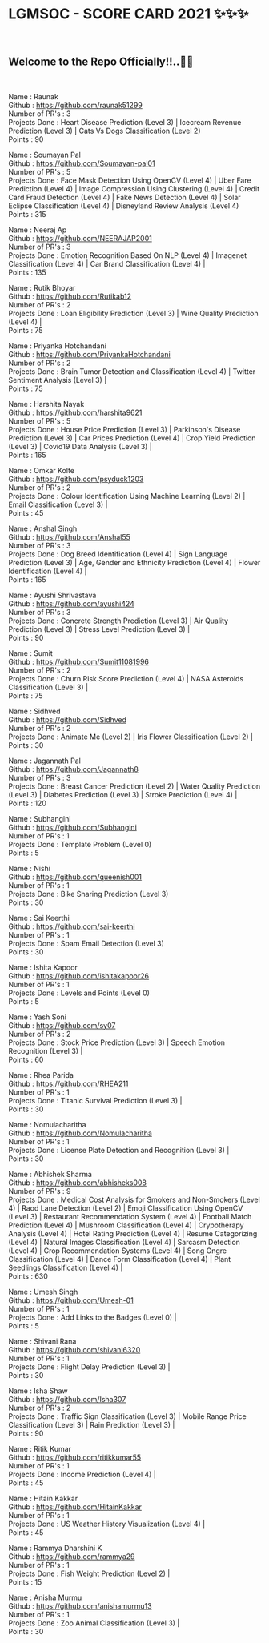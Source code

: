 <h1> LGMSOC - SCORE CARD 2021 ✨✨✨ </h1> <br>
<h2> Welcome to the Repo Officially!!..🙌👏 </h2> <br>

  
Name : Raunak <br>
Github : https://github.com/raunak51299 <br>
Number of PR's : 3 <br>
Projects Done : Heart Disease Prediction (Level 3) | Icecream Revenue Prediction (Level 3) | Cats Vs Dogs Classification (Level 2) <br>
Points : 90 <br>

Name : Soumayan Pal <br>
Github : https://github.com/Soumayan-pal01 <br>
Number of PR's : 5 <br>
Projects Done : Face Mask Detection Using OpenCV (Level 4) | Uber Fare Prediction (Level 4) | Image Compression Using Clustering (Level 4) | Credit Card Fraud Detection (Level 4) | Fake News Detection (Level 4) | Solar Eclipse Classification (Level 4) | Disneyland Review Analysis (Level 4) <br>
Points : 315 <br>

Name : Neeraj Ap <br>
Github : https://github.com/NEERAJAP2001 <br>
Number of PR's : 3 <br>
Projects Done : Emotion Recognition Based On NLP (Level 4) | Imagenet Classification (Level 4) | Car Brand Classification (Level 4) | <br>
Points : 135 <br>

Name : Rutik Bhoyar <br>
Github : https://github.com/Rutikab12 <br> 
Number of PR's : 2 <br>
Projects Done : Loan Eligibility Prediction (Level 3) |  Wine Quality Prediction (Level 4) |  <br>
Points : 75 <br>

Name : Priyanka Hotchandani <br>
Github : https://github.com/PriyankaHotchandani <br>
Number of PR's : 2 <br>
Projects Done : Brain Tumor Detection and Classification (Level 4) | Twitter Sentiment Analysis (Level 3) | <br>
Points : 75 <br>

Name : Harshita Nayak <br>
Github : https://github.com/harshita9621 <br>
Number of PR's : 5 <br>
Projects Done : House Price Prediction (Level 3) | Parkinson's Disease Prediction (Level 3) | Car Prices Prediction (Level 4) | Crop Yield Prediction (Level 3) | Covid19 Data Analysis (Level 3) | <br>
Points : 165 <br>

Name : Omkar Kolte <br>
Github : https://github.com/psyduck1203 <br>
Number of PR's : 2 <br>
Projects Done : Colour Identification Using Machine Learning (Level 2) | Email Classification (Level 3) | <br>
Points : 45 <br>

Name : Anshal Singh <br>
Github : https://github.com/Anshal55 <br>
Number of PR's : 3 <br>
Projects Done : Dog Breed Identification (Level 4) | Sign Language Prediction (Level 3) | Age, Gender and Ethnicity Prediction (Level 4) | Flower Identification (Level 4) | <br>
Points : 165 <br>

Name : Ayushi Shrivastava <br>
Github : https://github.com/ayushi424 <br>
Number of PR's : 3 <br>
Projects Done : Concrete Strength Prediction (Level 3) | Air Quality Prediction (Level 3) | Stress Level Prediction (Level 3) | <br>
Points : 90 <br>

Name : Sumit <br>
Github : https://github.com/Sumit11081996 <br>
Number of PR's : 2 <br>
Projects Done : Churn Risk Score Prediction (Level 4) | NASA Asteroids Classification (Level 3) | <br>
Points : 75 <br>

Name : Sidhved <br>
Github : https://github.com/Sidhved <br>
Number of PR's : 2 <br>
Projects Done : Animate Me (Level 2) | Iris Flower Classification (Level 2) | <br>
Points : 30 <br>

Name : Jagannath Pal <br>
Github : https://github.com/Jagannath8 <br>
Number of PR's : 3 <br>
Projects Done : Breast Cancer Prediction (Level 2) | Water Quality Prediction (Level 3) | Diabetes Prediction (Level 3) | Stroke Prediction (Level 4) | <br>
Points : 120 <br>

Name : Subhangini <br>
Github : https://github.com/Subhangini <br>
Number of PR's : 1 <br>
Projects Done : Template Problem (Level 0) <br>
Points : 5 <br> 

Name : Nishi <br>
Github : https://github.com/queenish001 <br>
Number of PR's : 1 <br>
Projects Done : Bike Sharing Prediction (Level 3) <br>
Points : 30 <br>

Name : Sai Keerthi <br>
Github : https://github.com/sai-keerthi <br>
Number of PR's : 1 <br>
Projects Done : Spam Email Detection (Level 3) <br>
Points : 30 <br>

Name : Ishita Kapoor <br>
Github : https://github.com/ishitakapoor26 <br>
Number of PR's : 1 <br>
Projects Done : Levels and Points (Level 0) <br>
Points : 5 <br>

Name : Yash Soni <br>
Github : https://github.com/sy07 <br>
Number of PR's : 2 <br>
Projects Done : Stock Price Prediction (Level 3) | Speech Emotion Recognition (Level 3) | <br>
Points : 60 <br>

Name : Rhea Parida <br>
Github : https://github.com/RHEA211 <br>
Number of PR's : 1 <br>
Projects Done : Titanic Survival Prediction (Level 3) |  <br>
Points : 30  <br>

Name : Nomulacharitha <br>
Github : https://github.com/Nomulacharitha <br>
Number of PR's : 1 <br>
Projects Done : License Plate Detection and Recognition (Level 3) |  <br>
Points : 30 <br>

Name : Abhishek Sharma <br>
Github : https://github.com/abhisheks008 <br> 
Number of PR's : 9 <br>
Projects Done : Medical Cost Analysis for Smokers and Non-Smokers (Level 4) | Raod Lane Detection (Level 2) | Emoji Classification Using OpenCV (Level 3) | Restaurant Recommendation System (Level 4) | Football Match Prediction (Level 4) | Mushroom Classification (Level 4) | Crypotherapy Analysis (Level 4) | Hotel Rating Prediction (Level 4) | Resume Categorizing (Level 4) | Natural Images Classification (Level 4) | Sarcasm Detection (Level 4) | Crop Recommendation Systems (Level 4) | Song Gngre Classification (Level 4) | Dance Form Classification (Level 4) | Plant Seedlings Classification (Level 4) | <br>
Points : 630  <br>

Name : Umesh Singh <br>
Github : https://github.com/Umesh-01 <br>
Number of PR's : 1 <br>
Projects Done : Add Links to the Badges (Level 0) | <br>
Points : 5 <br>

Name : Shivani Rana <br>
Github : https://github.com/shivani6320 <br>
Number of PR's : 1 <br>
Projects Done : Flight Delay Prediction (Level 3) | <br>
Points : 30 <br>

Name : Isha Shaw <br>
Github : https://github.com/Isha307 <br>
Number of PR's : 2 <br>
Projects Done : Traffic Sign Classification (Level 3) | Mobile Range Price Classification (Level 3) | Rain Prediction (Level 3) | <br>
Points : 90 <br>

Name : Ritik Kumar <br>
Github : https://github.com/ritikkumar55 <br>
Number of PR's : 1 <br>
Projects Done : Income Prediction (Level 4) | <br>
Points : 45 <br>

Name : Hitain Kakkar <br>
Github : https://github.com/HitainKakkar <br>
Number of PR's : 1 <br>
Projects Done : US Weather History Visualization (Level 4) | <br>
Points : 45 <br>

Name : Rammya Dharshini K <br>
Github : https://github.com/rammya29 <br>
Number of PR's : 1 <br>
Projects Done : Fish Weight Prediction (Level 2) | <br>
Points : 15 <br>

  Name : Anisha Murmu <br>
Github : https://github.com/anishamurmu13 <br>
Number of PR's : 1 <br>
Projects Done : Zoo Animal Classification (Level 3) | <br>
Points : 30 <br>


